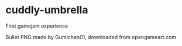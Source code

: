 # cuddly-umbrella
First gamejam experience

Bullet PNG made by Gumichan01, downloaded from opengameart.com
